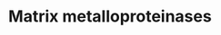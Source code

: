 ---
annotations:
- id: PW:0000646
  parent: signaling pathway
  type: Pathway Ontology
  value: cell-extracellular matrix signaling pathway
authors:
- MaintBot
- Thomas
- Ddigles
- Eweitz
description: 'Matrix metalloproteinases (MMPs) are zinc-dependent endopeptidases;
  other family members are adamalysins, serralysins, and astacins. The MMPs belong
  to a larger family of proteases known as the metzincin superfamily. Collectively
  they are capable of degrading all kinds of extracellular matrix proteins, but also
  can process a number of bioactive molecules. They are known to be involved in the
  cleavage of cell surface receptors, the release of apoptotic ligands (such as the
  FAS ligand), and chemokine/cytokine in/activation. MMPs are also thought to play
  a major role on cell behaviors such as cell proliferation, migration (adhesion/dispersion),
  differentiation, angiogenesis, apoptosis and host defense.  Source: [[wikipedia:Matrix_metalloproteinase|Wikipedia]]'
last-edited: 2021-05-19
organisms:
- Gallus gallus
redirect_from:
- /index.php/Pathway:WP823
- /instance/WP823
- /instance/WP823_rr117214
revision: r117214
schema-jsonld:
- '@context': https://schema.org/
  '@id': https://wikipathways.github.io/pathways/WP823.html
  '@type': Dataset
  creator:
    '@type': Organization
    name: WikiPathways
  description: 'Matrix metalloproteinases (MMPs) are zinc-dependent endopeptidases;
    other family members are adamalysins, serralysins, and astacins. The MMPs belong
    to a larger family of proteases known as the metzincin superfamily. Collectively
    they are capable of degrading all kinds of extracellular matrix proteins, but
    also can process a number of bioactive molecules. They are known to be involved
    in the cleavage of cell surface receptors, the release of apoptotic ligands (such
    as the FAS ligand), and chemokine/cytokine in/activation. MMPs are also thought
    to play a major role on cell behaviors such as cell proliferation, migration (adhesion/dispersion),
    differentiation, angiogenesis, apoptosis and host defense.  Source: [[wikipedia:Matrix_metalloproteinase|Wikipedia]]'
  keywords:
  - BSG
  - MMP1
  - MMP11
  - MMP13
  - MMP14
  - MMP15
  - MMP16
  - MMP17
  - MMP2
  - MMP23B
  - MMP24
  - MMP27
  - MMP28
  - MMP3
  - MMP7
  - MMP9
  - TCF20
  - TIMP2
  - TIMP3
  - TIMP4
  license: CC0
  name: Matrix metalloproteinases
seo: CreativeWork
title: Matrix metalloproteinases
wpid: WP823
---
